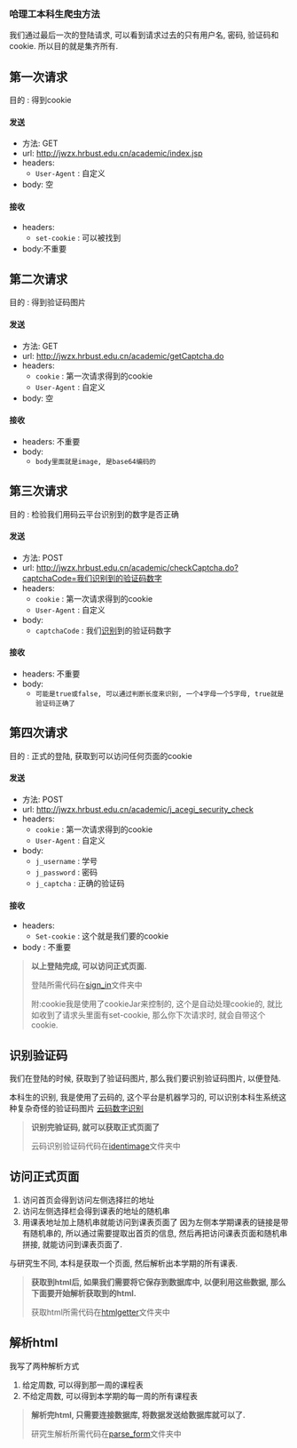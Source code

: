 ### 哈理工本科生爬虫方法

我们通过最后一次的登陆请求, 可以看到请求过去的只有用户名, 密码, 验证码和cookie. 所以目的就是集齐所有.

## 第一次请求
目的 : 得到cookie
#### 发送
- 方法: GET
- url: http://jwzx.hrbust.edu.cn/academic/index.jsp
- headers:
  - ```User-Agent``` : 自定义
- body: 空

#### 接收
- headers:
  - ```set-cookie``` : 可以被找到
- body:不重要

## 第二次请求
目的 : 得到验证码图片
#### 发送
- 方法: GET
- url: http://jwzx.hrbust.edu.cn/academic/getCaptcha.do
- headers:
  - ```cookie``` : 第一次请求得到的cookie
  - ```User-Agent``` : 自定义
- body: 空

#### 接收
- headers: 不重要
- body:
  - ```body里面就是image, 是base64编码的```

## 第三次请求
目的 : 检验我们用码云平台识别到的数字是否正确
#### 发送
- 方法: POST
- url: http://jwzx.hrbust.edu.cn/academic/checkCaptcha.do?captchaCode=我们识别到的验证码数字
- headers:
  - ```cookie``` : 第一次请求得到的cookie
  - ```User-Agent``` : 自定义
- body:
  - ```captchaCode``` : 我们[识别](#识别验证码)到的验证码数字

#### 接收
- headers: 不重要
- body:
  - ```可能是true或false, 可以通过判断长度来识别, 一个4字母一个5字母, true就是验证码正确了```

## 第四次请求
目的 : 正式的登陆, 获取到可以访问任何页面的cookie
#### 发送
- 方法: POST
- url: http://jwzx.hrbust.edu.cn/academic/j_acegi_security_check
- headers:
  - ```cookie``` : 第一次请求得到的cookie
  - ```User-Agent``` : 自定义
- body:
  - ```j_username``` : 学号
  - ```j_password``` : 密码
  - ```j_captcha```  : 正确的验证码

#### 接收
- headers:
  - ```Set-cookie``` : 这个就是我们要的cookie
- body : 不重要

> **以上登陆完成, 可以访问正式页面.**
>
> 登陆所需代码在[sign_in](sign_in/sign_in_ug.go)文件夹中
> 
> 附:cookie我是使用了cookieJar来控制的, 这个是自动处理cookie的, 就比如收到了请求头里面有set-cookie, 那么你下次请求时, 就会自带这个cookie.

## 识别验证码
我们在登陆的时候, 获取到了验证码图片, 那么我们要识别验证码图片, 以便登陆.

本科生的识别, 我是使用了云码的, 这个平台是机器学习的, 可以识别本科生系统这种复杂奇怪的验证码图片
[云码数字识别](https://www.jfbym.com/test/52.html)
> **识别完验证码, 就可以获取正式页面了**
>
> 云码识别验证码代码在[identimage](../../../identimage/jfbym.go)文件夹中

## 访问正式页面
1. 访问首页会得到访问左侧选择拦的地址
2. 访问左侧选择栏会得到课表的地址的随机串
3. 用课表地址加上随机串就能访问到课表页面了
因为左侧本学期课表的链接是带有随机串的, 所以通过需要提取出首页的信息, 然后再把访问课表页面和随机串拼接, 就能访问到课表页面了.

与研究生不同, 本科是获取一个页面, 然后解析出本学期的所有课表.
> **获取到html后, 如果我们需要将它保存到数据库中, 以便利用这些数据, 那么下面要开始解析获取到的html.**
>
> 获取html所需代码在[htmlgetter](htmlgetter/htmlgetter_ug.go)文件夹中


## 解析html
我写了两种解析方式
1. 给定周数, 可以得到那一周的课程表
2. 不给定周数, 可以得到本学期的每一周的所有课程表
> **解析完html, 只需要连接数据库, 将数据发送给数据库就可以了.**
>
> 研究生解析所需代码在[parse_form](parse_form/parse_form_ug.go)文件夹中
